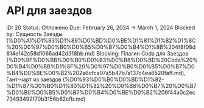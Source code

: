# API для заездов

ID: 20
Status: Отложено
Due: February 26, 2024 → March 1, 2024
Blocked by: Сущность Заезды (%D0%A1%D1%83%D1%89%D0%BD%D0%BE%D1%81%D1%82%D1%8C%20%D0%97%D0%B0%D0%B5%D0%B7%D0%B4%D1%8B%204f8f08d814e142c58d1066ad42d318bb.md)
Blocking: Плагин Coda для Заездов (%D0%9F%D0%BB%D0%B0%D0%B3%D0%B8%D0%BD%20Coda%20%D0%B4%D0%BB%D1%8F%20%D0%97%D0%B0%D0%B5%D0%B7%D0%B4%D0%BE%D0%B2%202a6cfca07a5b47b7a137c4ea6520faff.md), Гант-чарт из заездов (%D0%93%D0%B0%D0%BD%D1%82-%D1%87%D0%B0%D1%80%D1%82%20%D0%B8%D0%B7%20%D0%B7%D0%B0%D0%B5%D0%B7%D0%B4%D0%BE%D0%B2%209f44a0c2ec73493492f70b3156b82cfb.md)